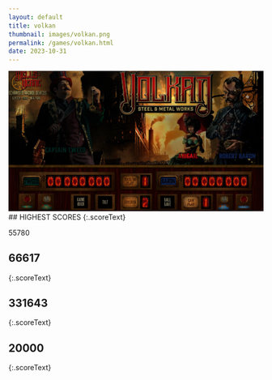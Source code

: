 ```yaml
---
layout: default
title: volkan
thumbnail: images/volkan.png
permalink: /games/volkan.html
date: 2023-10-31
---
```


<img src="../images/volkan.png" class="gameThumbnail img-fluid mx-auto align-middle">
## HIGHEST SCORES
{:.scoreText}

55780

## 66617
{:.scoreText}


## 331643
{:.scoreText}


## 20000
{:.scoreText}



